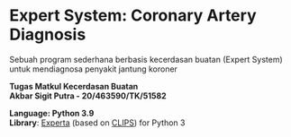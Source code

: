 # Expert System: Coronary Artery Diagnosis

Sebuah program sederhana berbasis kecerdasan buatan (Expert System) untuk mendiagnosa penyakit jantung koroner

**Tugas Matkul Kecerdasan Buatan**<br />
**Akbar Sigit Putra - 20/463590/TK/51582**

**Language: Python 3.9**<br />
**Library**: [Experta](https://github.com/nilp0inter/experta) (based on [CLIPS](http://clipsrules.sourceforge.net/)) for Python 3
